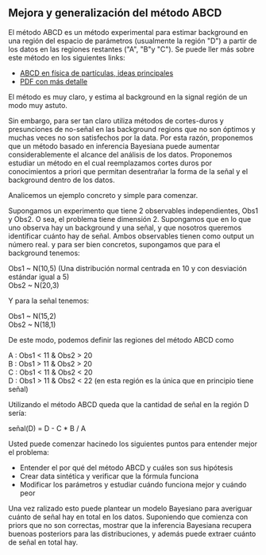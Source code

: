 ## Mejora y generalización del método ABCD


El método ABCD es un método experimental para estimar background en una región del espacio de parámetros (usualmente la región "D") a partir de los datos en las regiones restantes ("A", "B"y "C").  Se puede ller más sobre este método en los siguientes links:

- <a href="https://particle.wiki/wiki/ABCD_method">ABCD en física de partículas, ideas principales</a>
- <a href="https://twiki.cern.ch/twiki/pub/Main/ABCDMethod/ABCDGuide_draft18Oct18.pdf?">PDF con más detalle</a>

El método es muy claro, y estima al background en la signal región de un modo muy astuto. 

Sin embargo, para ser tan claro utiliza métodos de cortes-duros y presunciones de no-señal en las background regions que no son óptimos y muchas veces no son satisfechos por la data.  Por esta razón, proponemos que un método basado en inferencia Bayesiana puede aumentar considerablemente el alcance del análisis de los datos.  Proponemos estudiar un método en el cual reemplazamos cortes duros por conocimientos a priori que permitan desentrañar la forma de la señal y el background dentro de los datos.

Analicemos un ejemplo concreto y simple para comenzar.

Supongamos un experimento que tiene 2 observables independientes, Obs1 y Obs2. O sea, el problema tiene dimensión 2.  Supongamos que en lo que uno observa hay un background y una señal, y que nosotros queremos identificar cuánto hay de señal.    Ambos observables tienen como output un número real. y para ser bien concretos, supongamos que para el background tenemos:

Obs1 ~ N(10,5)   (Una distribución normal centrada en 10 y con desviación estándar igual a 5) <br>
Obs2 ~ N(20,3)

Y para la señal tenemos:

Obs1 ~ N(15,2)<br>
Obs2 ~ N(18,1)

De este modo, podemos definir las regiones del método ABCD como

A : Obs1 < 11 & Obs2 > 20<br>
B : Obs1 > 11 & Obs2 > 20<br>
C : Obs1 < 11 & Obs2 < 20<br>
D : Obs1 > 11 & Obs2 < 22  (en esta región es la única que en principio tiene señal)

Utilizando el método ABCD queda que la cantidad de señal en la región D sería:

señal(D) = D - C * B / A

Usted puede comenzar hacinedo los siguientes puntos para entender mejor el problema:

- Entender el por qué del método ABCD y cuáles son sus hipótesis
- Crear data sintética y verificar que la fórmula funciona
- Modificar los parámetros y estudiar cuándo funciona mejor y cuándo peor

Una vez ralizado esto puede plantear un modelo Bayesiano para averiguar cuánto de señal hay en total en los datos.  Suponiendo que comienza con priors que no son correctas, mostrar que la inferencia Bayesiana recupera buenoas posteriors para las distribuciones, y además puede extraer cuánto de señal en total hay.







